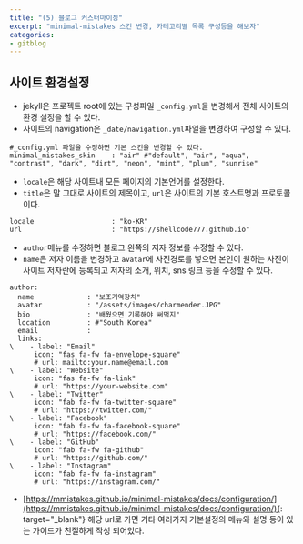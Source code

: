 ```yaml
---
title: "(5) 블로그 커스터마이징"
excerpt: "minimal-mistakes 스킨 변경, 카테고리별 목록 구성등을 해보자"
categories:
- gitblog
---
```

## 사이트 환경설정
- jekyll은 프로젝트 root에 있는 구성파일 `_config.yml`을 변경해서 전체 사이트의 환경 설정을 할 수 있다.
- 사이트의 navigation은 `_date/navigation.yml`파일을 변경하여 구성할 수 있다.
```
#_config.yml 파일을 수정하면 기본 스킨을 변경할 수 있다.
minimal_mistakes_skin    : "air" #"default", "air", "aqua", "contrast", "dark", "dirt", "neon", "mint", "plum", "sunrise"
```
- `locale`은 해당 사이트내 모든 페이지의 기본언어를 설정한다.
- `title`은 말 그대로 사이트의 제목이고, `url`은 사이트의 기본 호스트명과 프로토콜이다.
```
locale                   : "ko-KR"
url                      : "https://shellcode777.github.io"
```
- `author`메뉴를 수정하면 블로그 왼쪽의 저자 정보를 수정할 수 있다.
- `name`은 저자 이름을 변경하고 `avatar`에 사진경로를 넣으면 본인이 원하는 사진이 사이트 저자란에 등록되고 저자의 소개, 위치, sns 링크 등을 수정할 수 있다.
```
author:
  name             : "보조기억장치"
  avatar           : "/assets/images/charmender.JPG"
  bio              : "배웠으면 기록해야 써먹지"
  location         : #"South Korea"
  email            :
  links:
\    - label: "Email"
      icon: "fas fa-fw fa-envelope-square"
      # url: mailto:your.name@email.com
\    - label: "Website"
      icon: "fas fa-fw fa-link"
      # url: "https://your-website.com"
\    - label: "Twitter"
      icon: "fab fa-fw fa-twitter-square"
      # url: "https://twitter.com/"
\    - label: "Facebook"
      icon: "fab fa-fw fa-facebook-square"
      # url: "https://facebook.com/"
\    - label: "GitHub"
      icon: "fab fa-fw fa-github"
      # url: "https://github.com/"
\    - label: "Instagram"
      icon: "fab fa-fw fa-instagram"
      # url: "https://instagram.com/"
```
- [https://mmistakes.github.io/minimal-mistakes/docs/configuration/](https://mmistakes.github.io/minimal-mistakes/docs/configuration/){: target="_blank"} 해당 url로 가면 기타 여러가지 기본설정의 메뉴와 설명 등이 있는 가이드가 친절하게 작성 되어있다.

